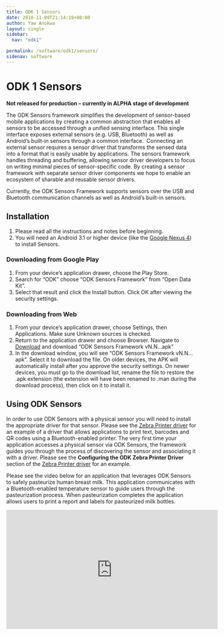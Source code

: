 ```yaml
---
title: ODK 1 Sensors
date: 2010-11-09T21:14:19+00:00
author: Yaw Anokwa
layout: single
sidebar:
  nav: "odk1"

permalink: /software/odk1/sensors/
sidenav: software
---
```


# ODK 1 Sensors

**Not released for production &#8211; currently in ALPHA stage of development**

The ODK Sensors framework simplifies the development of sensor-based mobile applications by creating a common abstraction that enables all sensors to be accessed through a unified sensing interface. This single interface exposes external sensors (e.g. USB, Bluetooth) as well as Android’s built-in sensors through a common interface.  Connecting an external sensor requires a sensor driver that transforms the sensed data into a format that is easily usable by applications. The sensors framework handles threading and buffering, allowing sensor driver developers to focus on writing minimal pieces of sensor-specific code. By creating a sensor framework with separate sensor driver components we hope to enable an ecosystem of sharable and reusable sensor drivers.

Currently, the ODK Sensors Framework supports sensors over the USB and Bluetooth communication channels as well as Android&#8217;s built-in sensors.

## Installation

  1. Please read all the instructions and notes before beginning.
  2. You will need an Android 3.1 or higher device (like the [Google Nexus 4](https://en.wikipedia.org/wiki/Nexus_4)) to install Sensors.

### Downloading from Google Play

  1. From your device&#8217;s application drawer, choose the Play Store.
  2. Search for &#8220;ODK&#8221; choose &#8220;ODK Sensors Framework&#8221; from &#8220;Open Data Kit&#8221;.
  3. Select that result and click the Install button. Click OK after viewing the security settings.

### Downloading from Web

  1. From your device&#8217;s application drawer, choose Settings, then Applications. Make sure Unknown sources is checked.
  2. Return to the application drawer and choose Browser. Navigate to [Download](/download/) and download &#8220;ODK Sensors Framework vN.N&#8230;apk&#8221;
  3. In the download window, you will see &#8220;ODK Sensors Framework vN.N&#8230;apk&#8221;. Select it to download the file. On older devices, the APK will automatically install after you approve the security settings. On newer devices, you must go to the download list, rename the file to restore the .apk extension (the extension will have been renamed to .man during the download process), then click on it to install it.

## Using ODK Sensors

In order to use ODK Sensors with a physical sensor you will need to install the appropriate driver for that sensor. Please see the [Zebra Printer driver](/software/odk1/sensors/zebra-printer-driver/) for an example of a driver that allows applications to print text, barcodes and QR codes using a Bluetooth-enabled printer. The very first time your application accesses a physical sensor via ODK Sensors, the framework guides you through the process of discovering the sensor and associating it with a driver. Please see the **Configuring the ODK Zebra Printer Driver** section of the [Zebra Printer driver](/software/odk1/sensors/zebra-printer-driver/) for an example.

Please see the video below for an application that leverages ODK Sensors to safely pasteurize human breast milk. This application communicates with a Bluetooth-enabled temperature sensor to guide users through the pasteurization process. When pasteurization completes the application allows users to print a report and labels for pasteurized milk bottles.

<p><iframe frameborder="0" height="315" src="https://www.youtube.com/embed/yEXqJyzK0nM" width="560"></iframe></p>
